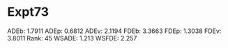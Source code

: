 # Expt73

ADEb: 1.7911
ADEp: 0.6812
ADEv: 2.1194
FDEb: 3.3663
FDEp: 1.3038
FDEv: 3.8011
Rank: 45
WSADE: 1.213
WSFDE: 2.257